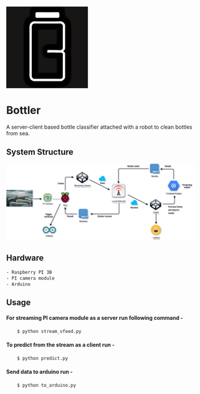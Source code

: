 ![bottler.png](bottler.png)
# Bottler
A server-client based bottle classifier attached with a robot to clean bottles from sea.

## System Structure
![system_archi.png](system_archi.png)

## Hardware
```
- Raspberry PI 3B
- PI camera module
- Arduino
```
## Usage
#### For streaming PI camera module as a server run following command -
``` python
    $ python stream_vfeed.py
```
#### To predict from the stream as a client run -
``` python
    $ python predict.py
```
#### Send data to arduino run -
``` python
    $ python to_arduino.py
```
